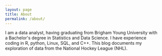 ```yaml
---
layout: page
title: About
permalink: /about/
---
```


I am a data analyst, having graduating from Brigham Young University with a Bachelor's degree in Statistics and Data Science. I have experience coding in R, python, Linux, SQL, and C++. This blog documents my exploration of data from the National Hockey League (NHL).
